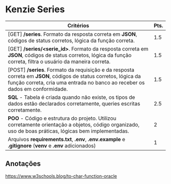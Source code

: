 # Kenzie Series


| Critérios | Pts. |
|---|---|
| [GET] **/series**. Formato da resposta correta em **JSON**, códigos de status corretos, lógica da função correta. | 1.5 |
| [GET] **/series/\<serie_id>**. Formato da resposta correta em **JSON**, códigos de status corretos, lógica da função correta, filtra o usuário da maneira correta. | 1.5 |
| [POST] **/series**. Formato da requisição e da resposta correta em **JSON**, códigos de status corretos, lógica da função correta, cria uma entrada no banco ao receber os dados em conformidade. | 1.5 |
| **SQL** - Tabela é criada quando não existe, os tipos de dados estão declarados corretamente, queries escritas corretamente. | 2.5 |
| **POO** - Código e estrutura do projeto. Utilizou corretamente orientação a objetos, código organizado, uso de boas práticas, lógicas bem implementadas. | 2 |
| Arquivos **requirements.txt**, **.env**, **.env.example** e **.gitignore** (**venv** e **.env** adicionados) | 1 |


## Anotações

https://www.w3schools.blog/to-char-function-oracle